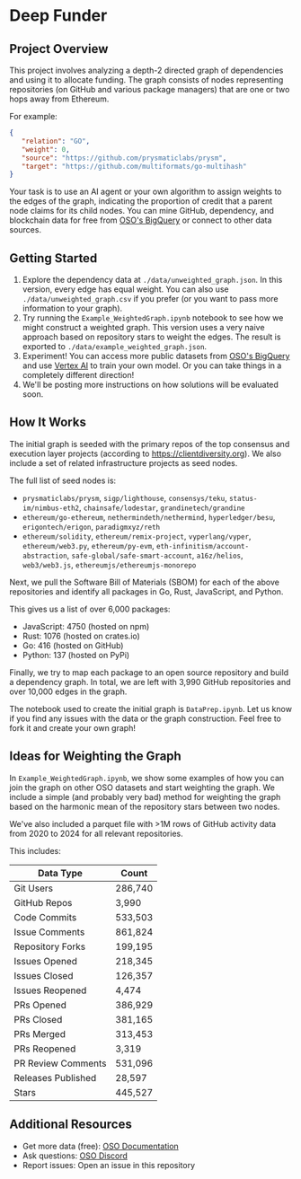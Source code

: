 # Deep Funder

## Project Overview

This project involves analyzing a depth-2 directed graph of dependencies and using it to allocate funding. The graph consists of nodes representing repositories (on GitHub and various package managers) that are one or two hops away from Ethereum.

For example:
```json
{
   "relation": "GO",
   "weight": 0,
   "source": "https://github.com/prysmaticlabs/prysm",
   "target": "https://github.com/multiformats/go-multihash"
}
```

Your task is to use an AI agent or your own algorithm to assign weights to the edges of the graph, indicating the proportion of credit that a parent node claims for its child nodes. You can mine GitHub, dependency, and blockchain data for free from [OSO's BigQuery](https://docs.opensource.observer/docs/integrate/) or connect to other data sources.

## Getting Started

1. Explore the dependency data at `./data/unweighted_graph.json`. In this version, every edge has equal weight. You can also use `./data/unweighted_graph.csv` if you prefer (or you want to pass more information to your graph).
2. Try running the `Example_WeightedGraph.ipynb` notebook to see how we might construct a weighted graph. This version uses a very naive approach based on repository stars to weight the edges. The result is exported to `./data/example_weighted_graph.json`.
3. Experiment! You can access more public datasets from [OSO's BigQuery](https://docs.opensource.observer/docs/integrate/) and use [Vertex AI](https://cloud.google.com/vertex-ai/docs/training/overview) to train your own model. Or you can take things in a completely different direction!
4. We'll be posting more instructions on how solutions will be evaluated soon.

## How It Works

The initial graph is seeded with the primary repos of the top consensus and execution layer projects (according to https://clientdiversity.org). We also include a set of related infrastructure projects as seed nodes.

The full list of seed nodes is: 

- `prysmaticlabs/prysm`, `sigp/lighthouse`, `consensys/teku`, `status-im/nimbus-eth2`, `chainsafe/lodestar`, `grandinetech/grandine`
- `ethereum/go-ethereum`, `nethermindeth/nethermind`, `hyperledger/besu`, `erigontech/erigon`, `paradigmxyz/reth`
- `ethereum/solidity`, `ethereum/remix-project`, `vyperlang/vyper`, `ethereum/web3.py`, `ethereum/py-evm`, `eth-infinitism/account-abstraction`, `safe-global/safe-smart-account`, `a16z/helios`, `web3/web3.js`, `ethereumjs/ethereumjs-monorepo`

Next, we pull the Software Bill of Materials (SBOM) for each of the above repositories and identify all packages in Go, Rust, JavaScript, and Python. 

This gives us a list of over 6,000 packages:

- JavaScript: 4750 (hosted on npm)
- Rust: 1076 (hosted on crates.io)
- Go: 416 (hosted on GitHub)
- Python: 137 (hosted on PyPi)

Finally, we try to map each package to an open source repository and build a dependency graph. In total, we are left with 3,990 GitHub repositories and over 10,000 edges in the graph.

The notebook used to create the initial graph is `DataPrep.ipynb`. Let us know if you find any issues with the data or the graph construction. Feel free to fork it and create your own graph!

## Ideas for Weighting the Graph

In `Example_WeightedGraph.ipynb`, we show some examples of how you can join the graph on other OSO datasets and start weighting the graph. We include a simple (and probably very bad) method for weighting the graph based on the harmonic mean of the repository stars between two nodes.

We've also included a parquet file with >1M rows of GitHub activity data from 2020 to 2024 for all relevant repositories. 

This includes:

| Data Type | Count |
|------------|-------|
| Git Users | 286,740 |
| GitHub Repos | 3,990 |
| Code Commits | 533,503 |
| Issue Comments | 861,824 |
| Repository Forks | 199,195 |
| Issues Opened | 218,345 |
| Issues Closed | 126,357 |
| Issues Reopened | 4,474 |
| PRs Opened | 386,929 |
| PRs Closed | 381,165 |
| PRs Merged | 313,453 |
| PRs Reopened | 3,319 |
| PR Review Comments | 531,096 |
| Releases Published | 28,597 |
| Stars | 445,527 |

## Additional Resources
- Get more data (free): [OSO Documentation](https://docs.opensource.observer/docs/integrate/)
- Ask questions: [OSO Discord](https://www.opensource.observer/discord)
- Report issues: Open an issue in this repository
